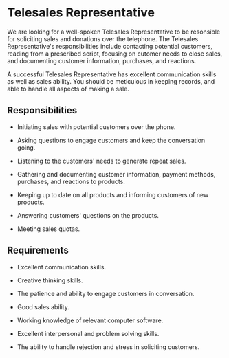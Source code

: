 # Telesales Representative

We are looking for a well-spoken Telesales Representative to be resonsible for soliciting sales and donations over the telephone. The Telesales Representative's responsibilities include contacting potential customers, reading from a prescribed script, focusing on cutomer needs to close sales, and documenting customer information, purchases, and reactions.

A successful Telesales Representative has excellent communication skills as well as sales ability. You should be meticulous in keeping records, and able to handle all aspects of making a sale.

## Responsibilities

* Initiating sales with potential customers over the phone.

* Asking questions to engage customers and keep the conversation going.

* Listening to the customers' needs to generate repeat sales.

* Gathering and documenting customer information, payment methods, purchases, and reactions to products.

* Keeping up to date on all products and informing customers of new products.

* Answering customers' questions on the products.

* Meeting sales quotas.

## Requirements

* Excellent communication skills.

* Creative thinking skills.

* The patience and ability to engage customers in conversation.

* Good sales ability.

* Working knowledge of relevant computer software.

* Excellent interpersonal and problem solving skills.

* The ability to handle rejection and stress in soliciting customers.

